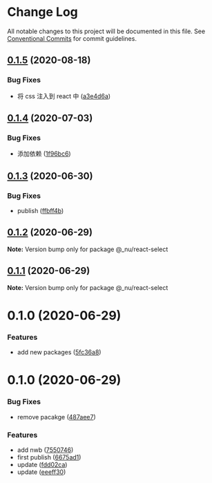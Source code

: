 # Change Log

All notable changes to this project will be documented in this file.
See [Conventional Commits](https://conventionalcommits.org) for commit guidelines.

## [0.1.5](https://github.com/nu-system/react/compare/@_nu/react-select@0.1.4...@_nu/react-select@0.1.5) (2020-08-18)

### Bug Fixes

- 将 css 注入到 react 中 ([a3e4d6a](https://github.com/nu-system/react/commit/a3e4d6a22d345e02f2580b53212f6c063176d8b1))

## [0.1.4](https://github.com/nu-system/react-select/compare/@_nu/react-select@0.1.3...@_nu/react-select@0.1.4) (2020-07-03)

### Bug Fixes

- 添加依赖 ([1f96bc6](https://github.com/nu-system/react-select/commit/1f96bc6d0df16f6b25fb34dcb6df0f811d521056))

## [0.1.3](https://github.com/nu-system/react-select/compare/@_nu/react-select@0.1.2...@_nu/react-select@0.1.3) (2020-06-30)

### Bug Fixes

- publish ([ffbff4b](https://github.com/nu-system/react-select/commit/ffbff4b834614ca542bc20be3509f12c6886e09a))

## [0.1.2](https://github.com/nu-system/react-select/compare/@_nu/react-select@0.1.1...@_nu/react-select@0.1.2) (2020-06-29)

**Note:** Version bump only for package @\_nu/react-select

## [0.1.1](https://github.com/nu-system/react-select/compare/@_nu/react-select@0.1.0...@_nu/react-select@0.1.1) (2020-06-29)

**Note:** Version bump only for package @\_nu/react-select

# 0.1.0 (2020-06-29)

### Features

- add new packages ([5fc36a8](https://github.com/nu-system/react-select/commit/5fc36a83bfba9be335434f98abd211549864d5cd))

# 0.1.0 (2020-06-29)

### Bug Fixes

- remove pacakge ([487aee7](https://github.com/nu-system/react-select/commit/487aee74684b02bdedf54c3d20610488e19188ae))

### Features

- add nwb ([7550746](https://github.com/nu-system/react-select/commit/7550746cb6838165521f67729bf11d8f0885640f))
- first publish ([6675ad1](https://github.com/nu-system/react-select/commit/6675ad1be1df5b9b7e154f0c44636ae549f6ac5b))
- update ([fdd02ca](https://github.com/nu-system/react-select/commit/fdd02cab6b76550c94ed7c4b1472bec7d6878bed))
- update ([eeeff30](https://github.com/nu-system/react-select/commit/eeeff30e015bd171650439e85ccd71a0c3d8a797))
